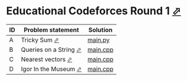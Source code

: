 # Educational Codeforces Round 1 [⬀](https://codeforces.com/contest/598)

| ID | Problem statement                                                        | Solution               |
|----|--------------------------------------------------------------------------|------------------------|
| A  | Tricky Sum [⬀](https://codeforces.com/problemset/problem/598/A)          | [main.py](A/main.py)   |
| B  | Queries on a String [⬀](https://codeforces.com/problemset/problem/598/B) | [main.cpp](B/main.cpp) |
| C  | Nearest vectors [⬀](https://codeforces.com/problemset/problem/598/C)     | [main.cpp](C/main.cpp) |
| D  | Igor In the Museum [⬀](https://codeforces.com/problemset/problem/598/D)  | [main.cpp](D/main.cpp) |

